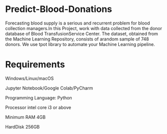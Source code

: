 # Predict-Blood-Donations
Forecasting blood supply is a serious and recurrent problem for blood collection managers.In this Project, work with data collected from the donor database of Blood TransfusionService Center.  The dataset, obtained from the Machine Learning Repository, consists of arandom sample of 748 donors. We use tpot library to automate your Machine Learning pipeline.

# Requirements
Windows/Linux/macOS

Jupyter Notebook/Google Colab/PyCharm

Programming Language: Python

Processor intel core i3 or above 

Minimum RAM 4GB

HardDisk 256GB

